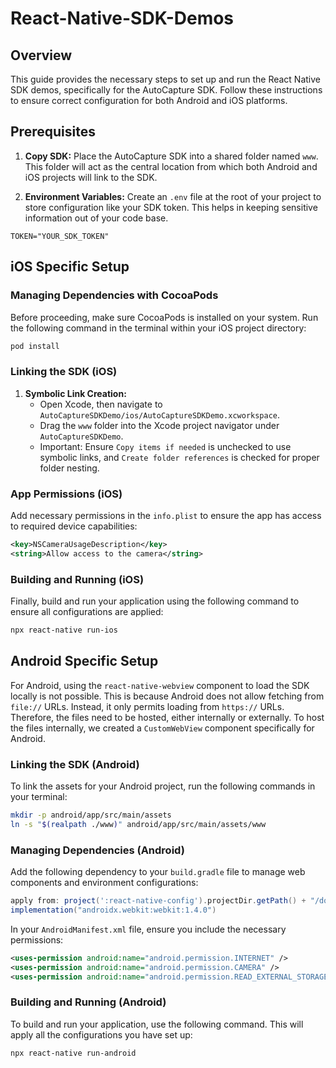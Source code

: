 # React-Native-SDK-Demos

## Overview

This guide provides the necessary steps to set up and run the React Native SDK demos, specifically for the AutoCapture SDK. Follow these instructions to ensure correct configuration for both Android and iOS platforms.

## Prerequisites

1. **Copy SDK:** Place the AutoCapture SDK into a shared folder named `www`. This folder will act as the central location from which both Android and iOS projects will link to the SDK.

2. **Environment Variables:** Create an `.env` file at the root of your project to store configuration like your SDK token. This helps in keeping sensitive information out of your code base.

```plaintext
TOKEN="YOUR_SDK_TOKEN"
```

## iOS Specific Setup

### Managing Dependencies with CocoaPods

Before proceeding, make sure CocoaPods is installed on your system. Run the following command in the terminal within your iOS project directory:

```bash
pod install
```

### Linking the SDK (iOS)

1. **Symbolic Link Creation:**
   - Open Xcode, then navigate to `AutoCaptureSDKDemo/ios/AutoCaptureSDKDemo.xcworkspace`.
   - Drag the `www` folder into the Xcode project navigator under `AutoCaptureSDKDemo`.
   - Important: Ensure `Copy items if needed` is unchecked to use symbolic links, and `Create folder references` is checked for proper folder nesting.

### App Permissions (iOS)

Add necessary permissions in the `info.plist` to ensure the app has access to required device capabilities:

```xml
<key>NSCameraUsageDescription</key>
<string>Allow access to the camera</string>
```

### Building and Running (iOS)

Finally, build and run your application using the following command to ensure all configurations are applied:

```bash
npx react-native run-ios
```

## Android Specific Setup

For Android, using the `react-native-webview` component to load the SDK locally is not possible. This is because Android does not allow fetching from `file://` URLs. Instead, it only permits loading from `https://` URLs. Therefore, the files need to be hosted, either internally or externally. To host the files internally, we created a `CustomWebView` component specifically for Android.

### Linking the SDK (Android)

To link the assets for your Android project, run the following commands in your terminal:

```bash
mkdir -p android/app/src/main/assets
ln -s "$(realpath ./www)" android/app/src/main/assets/www
```

### Managing Dependencies (Android)

Add the following dependency to your `build.gradle` file to manage web components and environment configurations:

```gradle
apply from: project(':react-native-config').projectDir.getPath() + "/dotenv.gradle"
implementation("androidx.webkit:webkit:1.4.0")
```

In your `AndroidManifest.xml` file, ensure you include the necessary permissions:

```xml
<uses-permission android:name="android.permission.INTERNET" />
<uses-permission android:name="android.permission.CAMERA" />
<uses-permission android:name="android.permission.READ_EXTERNAL_STORAGE" />
```

### Building and Running (Android)

To build and run your application, use the following command. This will apply all the configurations you have set up:

```bash
npx react-native run-android
```
